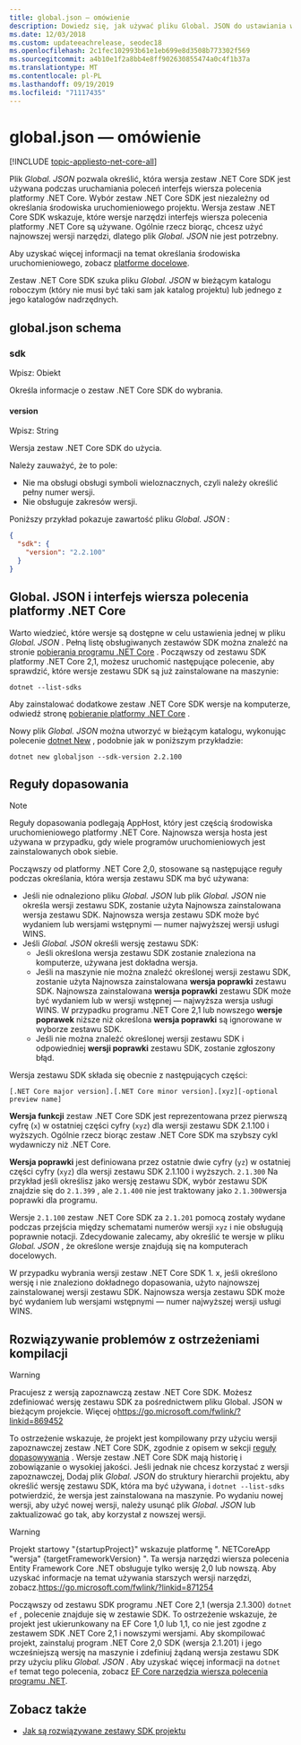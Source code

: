 ```yaml
---
title: global.json — omówienie
description: Dowiedz się, jak używać pliku Global. JSON do ustawiania wersji zestaw .NET Core SDK podczas uruchamiania poleceń interfejs wiersza polecenia platformy .NET Core.
ms.date: 12/03/2018
ms.custom: updateeachrelease, seodec18
ms.openlocfilehash: 2c1fec102993b61e1eb699e8d3508b773302f569
ms.sourcegitcommit: a4b10e1f2a8bb4e8ff902630855474a0c4f1b37a
ms.translationtype: MT
ms.contentlocale: pl-PL
ms.lasthandoff: 09/19/2019
ms.locfileid: "71117435"
---
```

# <a name="globaljson-overview"></a>global.json — omówienie

[!INCLUDE [topic-appliesto-net-core-all](../../../includes/topic-appliesto-net-core-all.md)]

Plik *Global. JSON* pozwala określić, która wersja zestaw .NET Core SDK jest używana podczas uruchamiania poleceń interfejs wiersza polecenia platformy .NET Core. Wybór zestaw .NET Core SDK jest niezależny od określania środowiska uruchomieniowego projektu. Wersja zestaw .NET Core SDK wskazuje, które wersje narzędzi interfejs wiersza polecenia platformy .NET Core są używane. Ogólnie rzecz biorąc, chcesz użyć najnowszej wersji narzędzi, dlatego plik *Global. JSON* nie jest potrzebny.

Aby uzyskać więcej informacji na temat określania środowiska uruchomieniowego, zobacz [platforme docelowe](../../standard/frameworks.md).

Zestaw .NET Core SDK szuka pliku *Global. JSON* w bieżącym katalogu roboczym (który nie musi być taki sam jak katalog projektu) lub jednego z jego katalogów nadrzędnych.

## <a name="globaljson-schema"></a>global.json schema

### <a name="sdk"></a>sdk

Wpisz: Obiekt

Określa informacje o zestaw .NET Core SDK do wybrania.

#### <a name="version"></a>version

Wpisz: String

Wersja zestaw .NET Core SDK do użycia.

Należy zauważyć, że to pole:

- Nie ma obsługi obsługi symboli wieloznacznych, czyli należy określić pełny numer wersji.
- Nie obsługuje zakresów wersji.

Poniższy przykład pokazuje zawartość pliku *Global. JSON* :

```json
{
  "sdk": {
    "version": "2.2.100"
  }
}
```

## <a name="globaljson-and-the-net-core-cli"></a>Global. JSON i interfejs wiersza polecenia platformy .NET Core

Warto wiedzieć, które wersje są dostępne w celu ustawienia jednej w pliku *Global. JSON* . Pełną listę obsługiwanych zestawów SDK można znaleźć na stronie [pobierania programu .NET Core](https://dotnet.microsoft.com/download/dotnet-core) . Począwszy od zestawu SDK platformy .NET Core 2,1, możesz uruchomić następujące polecenie, aby sprawdzić, które wersje zestawu SDK są już zainstalowane na maszynie:

```dotnetcli
dotnet --list-sdks
```

Aby zainstalować dodatkowe zestaw .NET Core SDK wersje na komputerze, odwiedź stronę [pobieranie platformy .NET Core](https://dotnet.microsoft.com/download/dotnet-core) .

Nowy plik *Global. JSON* można utworzyć w bieżącym katalogu, wykonując polecenie [dotnet New](dotnet-new.md) , podobnie jak w poniższym przykładzie:

```dotnetcli
dotnet new globaljson --sdk-version 2.2.100
```

## <a name="matching-rules"></a>Reguły dopasowania

> [!NOTE]
> Reguły dopasowania podlegają AppHost, który jest częścią środowiska uruchomieniowego platformy .NET Core.
> Najnowsza wersja hosta jest używana w przypadku, gdy wiele programów uruchomieniowych jest zainstalowanych obok siebie.

Począwszy od platformy .NET Core 2,0, stosowane są następujące reguły podczas określania, która wersja zestawu SDK ma być używana:

- Jeśli nie odnaleziono pliku *Global. JSON* lub plik *Global. JSON* nie określa wersji zestawu SDK, zostanie użyta Najnowsza zainstalowana wersja zestawu SDK. Najnowsza wersja zestawu SDK może być wydaniem lub wersjami wstępnymi — numer najwyższej wersji usługi WINS.
- Jeśli *Global. JSON* określi wersję zestawu SDK:
  - Jeśli określona wersja zestawu SDK zostanie znaleziona na komputerze, używana jest dokładna wersja.
  - Jeśli na maszynie nie można znaleźć określonej wersji zestawu SDK, zostanie użyta Najnowsza zainstalowana **wersja poprawki** zestawu SDK. Najnowsza zainstalowana **wersja poprawki** zestawu SDK może być wydaniem lub w wersji wstępnej — najwyższa wersja usługi WINS. W przypadku programu .NET Core 2,1 lub nowszego **wersje poprawek** niższe niż określona **wersja poprawki** są ignorowane w wyborze zestawu SDK.
  - Jeśli nie można znaleźć określonej wersji zestawu SDK i odpowiedniej **wersji poprawki** zestawu SDK, zostanie zgłoszony błąd.

Wersja zestawu SDK składa się obecnie z następujących części:

`[.NET Core major version].[.NET Core minor version].[xyz][-optional preview name]`

**Wersja funkcji** zestaw .NET Core SDK jest reprezentowana przez pierwszą cyfrę (`x`) w ostatniej części cyfry (`xyz`) dla wersji zestawu SDK 2.1.100 i wyższych. Ogólnie rzecz biorąc zestaw .NET Core SDK ma szybszy cykl wydawniczy niż .NET Core.

**Wersja poprawki** jest definiowana przez ostatnie dwie cyfry (`yz`) w ostatniej części cyfry (`xyz`) dla wersji zestawu SDK 2.1.100 i wyższych. `2.1.300` Na przykład jeśli określisz jako wersję zestawu SDK, wybór zestawu SDK znajdzie się do `2.1.399` , ale `2.1.400` nie jest traktowany jako `2.1.300`wersja poprawki dla programu.

Wersje `2.1.100` zestaw .NET Core SDK za `2.1.201` pomocą zostały wydane podczas przejścia między schematami numerów wersji `xyz` i nie obsługują poprawnie notacji. Zdecydowanie zalecamy, aby określić te wersje w pliku *Global. JSON* , że określone wersje znajdują się na komputerach docelowych.

W przypadku wybrania wersji zestaw .NET Core SDK 1. x, jeśli określono wersję i nie znaleziono dokładnego dopasowania, użyto najnowszej zainstalowanej wersji zestawu SDK. Najnowsza wersja zestawu SDK może być wydaniem lub wersjami wstępnymi — numer najwyższej wersji usługi WINS.

## <a name="troubleshooting-build-warnings"></a>Rozwiązywanie problemów z ostrzeżeniami kompilacji

> [!WARNING]
> Pracujesz z wersją zapoznawczą zestaw .NET Core SDK. Możesz zdefiniować wersję zestawu SDK za pośrednictwem pliku Global. JSON w bieżącym projekcie. Więcej o<https://go.microsoft.com/fwlink/?linkid=869452>

To ostrzeżenie wskazuje, że projekt jest kompilowany przy użyciu wersji zapoznawczej zestaw .NET Core SDK, zgodnie z opisem w sekcji [reguły dopasowywania](#matching-rules) . Wersje zestaw .NET Core SDK mają historię i zobowiązanie o wysokiej jakości. Jeśli jednak nie chcesz korzystać z wersji zapoznawczej, Dodaj plik *Global. JSON* do struktury hierarchii projektu, aby określić wersję zestawu SDK, która ma być używana, i `dotnet --list-sdks` potwierdzić, że wersja jest zainstalowana na maszynie. Po wydaniu nowej wersji, aby użyć nowej wersji, należy usunąć plik *Global. JSON* lub zaktualizować go tak, aby korzystał z nowszej wersji.

> [!WARNING]
> Projekt startowy "{startupProject}" wskazuje platformę ". NETCoreApp "wersja" {targetFrameworkVersion} ". Ta wersja narzędzi wiersza polecenia Entity Framework Core .NET obsługuje tylko wersję 2,0 lub nowszą. Aby uzyskać informacje na temat używania starszych wersji narzędzi, zobacz.<https://go.microsoft.com/fwlink/?linkid=871254>

Począwszy od zestawu SDK programu .NET Core 2,1 (wersja 2.1.300) `dotnet ef` , polecenie znajduje się w zestawie SDK. To ostrzeżenie wskazuje, że projekt jest ukierunkowany na EF Core 1,0 lub 1,1, co nie jest zgodne z zestawem SDK .NET Core 2,1 i nowszymi wersjami. Aby skompilować projekt, zainstaluj program .NET Core 2,0 SDK (wersja 2.1.201) i jego wcześniejszą wersję na maszynie i zdefiniuj żądaną wersja zestawu SDK przy użyciu pliku *Global. JSON* . Aby uzyskać więcej informacji na `dotnet ef` temat tego polecenia, zobacz [EF Core narzędzia wiersza polecenia programu .NET](/ef/core/miscellaneous/cli/dotnet).

## <a name="see-also"></a>Zobacz także

- [Jak są rozwiązywane zestawy SDK projektu](/visualstudio/msbuild/how-to-use-project-sdk#how-project-sdks-are-resolved)
